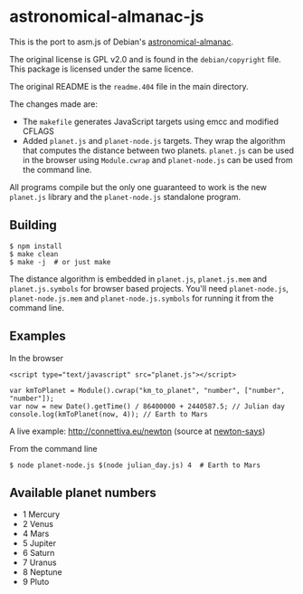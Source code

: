 astronomical-almanac-js
=======================

This is the port to asm.js of Debian's [astronomical-almanac](https://packages.debian.org/source/sid/astronomical-almanac).

The original license is GPL v2.0 and is found in the ```debian/copyright``` file.
This package is licensed under the same licence.

The original README is the ```readme.404``` file in the main directory.

The changes made are:

* The ```makefile``` generates JavaScript targets using emcc and modified CFLAGS
* Added ```planet.js``` and ```planet-node.js``` targets. They wrap the algorithm that computes the distance between two planets. ```planet.js``` can be used in the browser using ```Module.cwrap``` and ```planet-node.js``` can be used from the command line.

All programs compile but the only one guaranteed to work is the new ```planet.js``` library and the ```planet-node.js``` standalone program.

Building
--------

    $ npm install
    $ make clean
    $ make -j  # or just make

The distance algorithm is embedded in ```planet.js```, ```planet.js.mem``` and ```planet.js.symbols``` for browser based projects.  You'll need ```planet-node.js```, ```planet-node.js.mem``` and ```planet-node.js.symbols``` for running it from the command line.

Examples
--------

In the browser

    <script type="text/javascript" src="planet.js"></script>

    var kmToPlanet = Module().cwrap("km_to_planet", "number", ["number", "number"]);
    var now = new Date().getTime() / 86400000 + 2440587.5; // Julian day
    console.log(kmToPlanet(now, 4)); // Earth to Mars

A live example: http://connettiva.eu/newton (source at [newton-says](https://github.com/pmontrasio/newton-says))

From the command line

    $ node planet-node.js $(node julian_day.js) 4  # Earth to Mars

Available planet numbers
------------------------

* 1 Mercury
* 2 Venus
* 4 Mars
* 5 Jupiter
* 6 Saturn
* 7 Uranus
* 8 Neptune
* 9 Pluto


